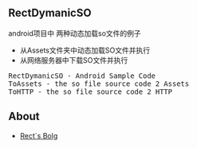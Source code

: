 ## RectDymanicSO

android项目中 两种动态加载so文件的例子


* 从Assets文件夹中动态加载SO文件并执行
* 从网络服务器中下载SO文件并执行

<pre>
RectDymanicSO - Android Sample Code
ToAssets - the so file source code 2 Assets
ToHTTP - the so file source code 2 HTTP
</pre>

## About

* [Rect`s Bolg](http://shadowkong.com/)